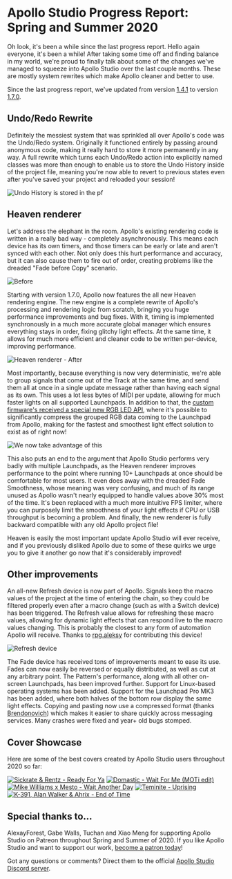 # Apollo Studio Progress Report: Spring and Summer 2020

Oh look, it's been a while since the last progress report. Hello again everyone, it's been a while! After taking some time off and finding balance in my world, we're proud to finally talk about some of the changes we've managed to squeeze into Apollo Studio over the last couple months. These are mostly system rewrites which make Apollo cleaner and better to use.

Since the last progress report, we've updated from version [1.4.1](https://github.com/mat1jaczyyy/apollo-studio/releases/tag/1.4.1) to version [1.7.0](https://github.com/mat1jaczyyy/apollo-studio/releases/tag/1.7.0).

## Undo/Redo Rewrite

Definitely the messiest system that was sprinkled all over Apollo's code was the Undo/Redo system. Originally it functioned entirely by passing around anonymous code, making it really hard to store it more permanently in any way. A full rewrite which turns each Undo/Redo action into explicitly named classes was more than enough to enable us to store the Undo History inside of the project file, meaning you're now able to revert to previous states even after you've saved your project and reloaded your session!

![Undo History is stored in the pf](https://cdn.discordapp.com/attachments/636554452727496736/745043091785777162/unknown.png)

## Heaven renderer

Let's address the elephant in the room. Apollo's existing rendering code is written in a really bad way - completely asynchronously. This means each device has its own timers, and those timers can be early or late and aren't synced with each other. Not only does this hurt performance and accuracy, but it can also cause them to fire out of order, creating problems like the dreaded "Fade before Copy" scenario.

![Before](https://cdn.discordapp.com/attachments/653392306291998721/745042380322897980/a.gif)

Starting with version 1.7.0, Apollo now features the all new Heaven rendering engine. The new engine is a complete rewrite of Apollo's processing and rendering logic from scratch, bringing you huge performance improvements and bug fixes. With it, timing is implemented synchronously in a much more accurate global manager which ensures everything stays in order, fixing glitchy light effects. At the same time, it allows for much more efficient and cleaner code to be written per-device, improving performance.

![Heaven renderer - After](https://cdn.discordapp.com/attachments/653392306291998721/745042368041975929/b.gif)

Most importantly, because everything is now very deterministic, we're able to group signals that come out of the Track at the same time, and send them all at once in a single update message rather than having each signal as its own. This uses a lot less bytes of MIDI per update, allowing for much faster lights on all supported Launchpads. In addition to that, the [custom firmware's received a special new RGB LED API](https://github.com/mat1jaczyyy/lpp-performance-cfw/blob/ddfa47268b21cafcf41edfbae4bb05a78d6eb2ec/src/sysex/sysex.c#L46-L64), where it's possible to significantly compress the grouped RGB data coming to the Launchpad from Apollo, making for the fastest and smoothest light effect solution to exist as of right now!

![We now take advantage of this](https://cdn.discordapp.com/attachments/636554452727496736/745047478075916451/unknown.png)

This also puts an end to the argument that Apollo Studio performs very badly with multiple Launchpads, as the Heaven renderer improves performance to the point where running 10+ Launchpads at once should be comfortable for most users. It even does away with the dreaded Fade Smoothness, whose meaning was very confusing, and much of its range unused as Apollo wasn't nearly equipped to handle values above 30% most of the time. It's been replaced with a much more intuitive FPS limiter, where you can purposely limit the smoothness of your light effects if CPU or USB throughput is becoming a problem. And finally, the new renderer is fully backward compatible with any old Apollo project file!

Heaven is easily the most important update Apollo Studio will ever receive, and if you previously disliked Apollo due to some of these quirks we urge you to give it another go now that it's considerably improved!

## Other improvements

An all-new Refresh device is now part of Apollo. Signals keep the macro values of the project at the time of entering the chain, so they could be filtered properly even after a macro change (such as with a Switch device) has been triggered. The Refresh value allows for refreshing these macro values, allowing for dynamic light effects that can respond live to the macro values changing. This is probably the closest to any form of automation Apollo will receive. Thanks to [rpg.aleksy](https://github.com/rpgaleksy) for contributing this device!

![Refresh device](https://cdn.discordapp.com/attachments/339228623271886848/706682019601711156/eafhau.png)

The Fade device has received tons of improvements meant to ease its use. Fades can now easily be reversed or equally distributed, as well as cut at any arbitrary point. The Pattern's performance, along with all other on-screen Launchpads, has been improved further. Support for Linux-based operating systems has been added. Support for the Launchpad Pro MK3 has been added, where both halves of the bottom row display the same light effects. Copying and pasting now use a compressed format (thanks [Brendonovich](https://github.com/Brendonovich)) which makes it easier to share quickly across messaging services. Many crashes were fixed and year+ old bugs stomped.

## Cover Showcase

Here are some of the best covers created by Apollo Studio users throughout 2020 so far: 

[![Sickrate & Rentz - Ready For Ya](http://img.youtube.com/vi/tDu-OkYSyeU/mqdefault.jpg)](http://www.youtube.com/watch?v=tDu-OkYSyeU "Sickrate & Rentz - Ready For Ya") [![Domastic - Wait For Me (MOTi edit)](http://img.youtube.com/vi/WYl1MFArZ04/mqdefault.jpg)](http://www.youtube.com/watch?v=bS5EyN2-OmE "Domastic - Wait For Me (MOTi edit)") [![Mike Williams x Mesto - Wait Another Day](http://img.youtube.com/vi/6JroZZstg_s/mqdefault.jpg)](http://www.youtube.com/watch?v=6JroZZstg_s "Mike Williams x Mesto - Wait Another Day") [![Teminite - Uprising](http://img.youtube.com/vi/jnBIvhGSLgA/mqdefault.jpg)](http://www.youtube.com/watch?v=jnBIvhGSLgA "Teminite - Uprising") [![K-391, Alan Walker & Ahrix - End of Time](http://img.youtube.com/vi/-Q7A0GK_S98/mqdefault.jpg)](http://www.youtube.com/watch?v=-Q7A0GK_S98 "K-391, Alan Walker & Ahrix - End of Time")

## Special thanks to...

AlexayForest, Gabe Walls, Tuchan and Xiao Meng for supporting Apollo Studio on Patreon throughout Spring and Summer of 2020. If you like Apollo Studio and want to support our work, [become a patron today](https://www.patreon.com/mat1jaczyyy)!

Got any questions or comments? Direct them to the official [Apollo Studio Discord server](https://discord.gg/2ZSHYHA).
